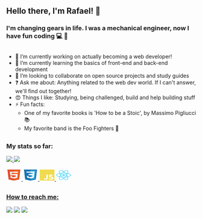 ## Hello there, I'm Rafael! 👋 

### I'm changing gears in life. I was a mechanical engineer, now I have fun coding 💻 🚀
##
- 🔭 I’m currently working on actually becoming a web developer!
- 🌱 I’m currently learning the basics of front-end and back-end development
- 👯 I’m looking to collaborate on open source projects and study guides
- ❓ Ask me about: Anything related to the web dev world. If I can't answer, we'll find out together!
- 😍 Things I like: Studying, being challenged, build and help building stuff
- ⚡ Fun facts:
  - One of my favorite books is 'How to be a Stoic', by Massimo Pigliucci 📚
  - My favorite band is the Foo Fighters 🎸
##
### My stats so far:
<div>
  <a href="https://github.com/perchespierri">
  <img height="180em" src="https://github-readme-stats.vercel.app/api?username=perchespierri&show_icons=true&theme=dracula&include_all_commits=true&count_private=true" />
  <img height="180em" src="https://github-readme-stats.vercel.app/api/top-langs/?username=perchespierri&layout=compact&langs_count=16&theme=dracula" />
</div>
<div style="display: inline_block"><br>
  <img allign="center" alt="html-icon" height="30" width="40" src="https://raw.githubusercontent.com/devicons/devicon/master/icons/html5/html5-original.svg">
  <img allign="center" alt="css-icon" height="30" width="40" src="https://raw.githubusercontent.com/devicons/devicon/master/icons/css3/css3-original.svg">
  <img allign="center" alt="js-icon" height="30" width="40" src="https://raw.githubusercontent.com/devicons/devicon/master/icons/javascript/javascript-plain.svg">
  <img allign="center" alt="react-icon" height="30" width="40" src="https://raw.githubusercontent.com/devicons/devicon/master/icons/react/react-original.svg">
</div>

##
  
### How to reach me:
<div>
  <a href="https://instagram.com/perchespierri" target="_blank"><img src="https://img.shields.io/badge/-Instagram-%23E4405F?style=for-the-badge&logo=instagram&logoColor=white" target="_blank"></a>
    <a href = "mailto:perchespierri@gmail.com"><img src="https://img.shields.io/badge/-Gmail-%23333?style=for-the-badge&logo=gmail&logoColor=white" target="_blank"></a>
    <a href="https://www.linkedin.com/in/perchespierri/" target="_blank"><img src="https://img.shields.io/badge/-LinkedIn-%230077B5?style=for-the-badge&logo=linkedin&logoColor=white" target="_blank"></a>
  
</div>  
  
